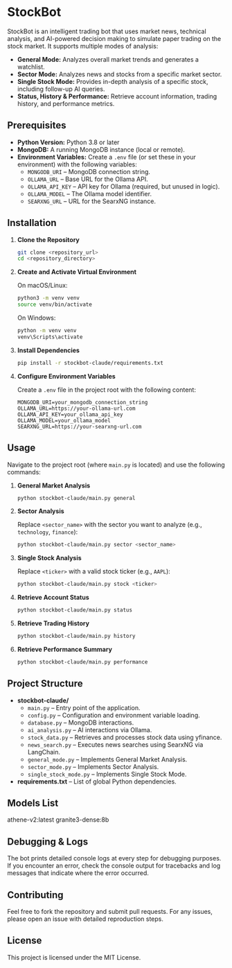 # StockBot

StockBot is an intelligent trading bot that uses market news, technical analysis, and AI-powered decision making to simulate paper trading on the stock market. It supports multiple modes of analysis:

- **General Mode:** Analyzes overall market trends and generates a watchlist.
- **Sector Mode:** Analyzes news and stocks from a specific market sector.
- **Single Stock Mode:** Provides in-depth analysis of a specific stock, including follow-up AI queries.
- **Status, History & Performance:** Retrieve account information, trading history, and performance metrics.

## Prerequisites

- **Python Version:** Python 3.8 or later
- **MongoDB:** A running MongoDB instance (local or remote).  
- **Environment Variables:** Create a `.env` file (or set these in your environment) with the following variables:
  - `MONGODB_URI` – MongoDB connection string.
  - `OLLAMA_URL` – Base URL for the Ollama API.
  - `OLLAMA_API_KEY` – API key for Ollama (required, but unused in logic).
  - `OLLAMA_MODEL` – The Ollama model identifier.
  - `SEARXNG_URL` – URL for the SearxNG instance.

## Installation

1. **Clone the Repository**

   ```bash
   git clone <repository_url>
   cd <repository_directory>
   ```

2. **Create and Activate Virtual Environment**

   On macOS/Linux:
   ```bash
   python3 -m venv venv
   source venv/bin/activate
   ```

   On Windows:
   ```bash
   python -m venv venv
   venv\Scripts\activate
   ```

3. **Install Dependencies**

   ```bash
   pip install -r stockbot-claude/requirements.txt
   ```

4. **Configure Environment Variables**

   Create a `.env` file in the project root with the following content:
   ```env
   MONGODB_URI=your_mongodb_connection_string
   OLLAMA_URL=https://your-ollama-url.com
   OLLAMA_API_KEY=your_ollama_api_key
   OLLAMA_MODEL=your_ollama_model
   SEARXNG_URL=https://your-searxng-url.com
   ```

## Usage

Navigate to the project root (where `main.py` is located) and use the following commands:

1. **General Market Analysis**

   ```bash
   python stockbot-claude/main.py general
   ```

2. **Sector Analysis**

   Replace `<sector_name>` with the sector you want to analyze (e.g., `technology`, `finance`):

   ```bash
   python stockbot-claude/main.py sector <sector_name>
   ```

3. **Single Stock Analysis**

   Replace `<ticker>` with a valid stock ticker (e.g., `AAPL`):

   ```bash
   python stockbot-claude/main.py stock <ticker>
   ```

4. **Retrieve Account Status**

   ```bash
   python stockbot-claude/main.py status
   ```

5. **Retrieve Trading History**

   ```bash
   python stockbot-claude/main.py history
   ```

6. **Retrieve Performance Summary**

   ```bash
   python stockbot-claude/main.py performance
   ```

## Project Structure

- **stockbot-claude/**
  - `main.py` – Entry point of the application.
  - `config.py` – Configuration and environment variable loading.
  - `database.py` – MongoDB interactions.
  - `ai_analysis.py` – AI interactions via Ollama.
  - `stock_data.py` – Retrieves and processes stock data using yfinance.
  - `news_search.py` – Executes news searches using SearxNG via LangChain.
  - `general_mode.py` – Implements General Market Analysis.
  - `sector_mode.py` – Implements Sector Analysis.
  - `single_stock_mode.py` – Implements Single Stock Mode.
- **requirements.txt** – List of global Python dependencies.


## Models List
athene-v2:latest 
granite3-dense:8b
## Debugging & Logs

The bot prints detailed console logs at every step for debugging purposes. If you encounter an error, check the console output for tracebacks and log messages that indicate where the error occurred.

## Contributing

Feel free to fork the repository and submit pull requests. For any issues, please open an issue with detailed reproduction steps.

## License

This project is licensed under the MIT License.


